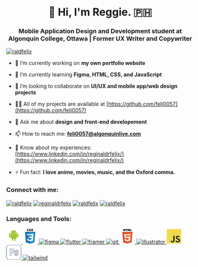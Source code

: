 <h1 align="center">👋 Hi, I'm Reggie. 🇵🇭</h1>
<h3 align="center">Mobile Application Design and Development student at Algonquin College, Ottawa | Former UX Writer and Copywriter</h3>

<p align="left"> <a href="https://twitter.com/raldfelix" target="blank"><img src="https://img.shields.io/twitter/follow/raldfelix?logo=twitter&style=for-the-badge" alt="raldfelix" /></a> </p>

- 🔭 I’m currently working on **my own portfolio website**

- 🌱 I’m currently learning **Figma, HTML, CSS, and JavaScript**

- 👯 I’m looking to collaborate on **UI/UX and mobile app/web design projects**

- 👨‍💻 All of my projects are available at [https://github.com/feli0057](https://github.com/feli0057)

- 💬 Ask me about **design and front-end developement**

- 📫 How to reach me: **feli0057@algonquinlive.com**

- 📄 Know about my experiences: [https://www.linkedin.com/in/reginaldrfelix/](https://www.linkedin.com/in/reginaldrfelix/)

- ⚡ Fun fact: **I love anime, movies, music, and the Oxford comma.**

<h3 align="left">Connect with me:</h3>
<p align="left">
<a href="https://twitter.com/raldfelix" target="blank"><img align="center" src="https://raw.githubusercontent.com/rahuldkjain/github-profile-readme-generator/master/src/images/icons/Social/twitter.svg" alt="raldfelix" height="30" width="40" /></a>
<a href="https://linkedin.com/in/reginaldrfelix" target="blank"><img align="center" src="https://raw.githubusercontent.com/rahuldkjain/github-profile-readme-generator/master/src/images/icons/Social/linked-in-alt.svg" alt="reginaldrfelix" height="30" width="40" /></a>
<a href="https://fb.com/raldfelix" target="blank"><img align="center" src="https://raw.githubusercontent.com/rahuldkjain/github-profile-readme-generator/master/src/images/icons/Social/facebook.svg" alt="raldfelix" height="30" width="40" /></a>
<a href="https://instagram.com/raldfelix" target="blank"><img align="center" src="https://raw.githubusercontent.com/rahuldkjain/github-profile-readme-generator/master/src/images/icons/Social/instagram.svg" alt="raldfelix" height="30" width="40" /></a>
</p>

<h3 align="left">Languages and Tools:</h3>
<p align="left"> <a href="https://developer.android.com" target="_blank" rel="noreferrer"> <img src="https://raw.githubusercontent.com/devicons/devicon/master/icons/android/android-original-wordmark.svg" alt="android" width="40" height="40"/> </a> <a href="https://www.w3schools.com/css/" target="_blank" rel="noreferrer"> <img src="https://raw.githubusercontent.com/devicons/devicon/master/icons/css3/css3-original-wordmark.svg" alt="css3" width="40" height="40"/> </a> <a href="https://www.figma.com/" target="_blank" rel="noreferrer"> <img src="https://www.vectorlogo.zone/logos/figma/figma-icon.svg" alt="figma" width="40" height="40"/> </a> <a href="https://flutter.dev" target="_blank" rel="noreferrer"> <img src="https://www.vectorlogo.zone/logos/flutterio/flutterio-icon.svg" alt="flutter" width="40" height="40"/> </a> <a href="https://www.framer.com/" target="_blank" rel="noreferrer"> <img src="https://www.vectorlogo.zone/logos/framer/framer-icon.svg" alt="framer" width="40" height="40"/> </a> <a href="https://git-scm.com/" target="_blank" rel="noreferrer"> <img src="https://www.vectorlogo.zone/logos/git-scm/git-scm-icon.svg" alt="git" width="40" height="40"/> </a> <a href="https://www.w3.org/html/" target="_blank" rel="noreferrer"> <img src="https://raw.githubusercontent.com/devicons/devicon/master/icons/html5/html5-original-wordmark.svg" alt="html5" width="40" height="40"/> </a> <a href="https://www.adobe.com/in/products/illustrator.html" target="_blank" rel="noreferrer"> <img src="https://www.vectorlogo.zone/logos/adobe_illustrator/adobe_illustrator-icon.svg" alt="illustrator" width="40" height="40"/> </a> <a href="https://developer.mozilla.org/en-US/docs/Web/JavaScript" target="_blank" rel="noreferrer"> <img src="https://raw.githubusercontent.com/devicons/devicon/master/icons/javascript/javascript-original.svg" alt="javascript" width="40" height="40"/> </a> <a href="https://www.photoshop.com/en" target="_blank" rel="noreferrer"> <img src="https://raw.githubusercontent.com/devicons/devicon/master/icons/photoshop/photoshop-line.svg" alt="photoshop" width="40" height="40"/> </a> <a href="https://tailwindcss.com/" target="_blank" rel="noreferrer"> <img src="https://www.vectorlogo.zone/logos/tailwindcss/tailwindcss-icon.svg" alt="tailwind" width="40" height="40"/> </a> </p>
